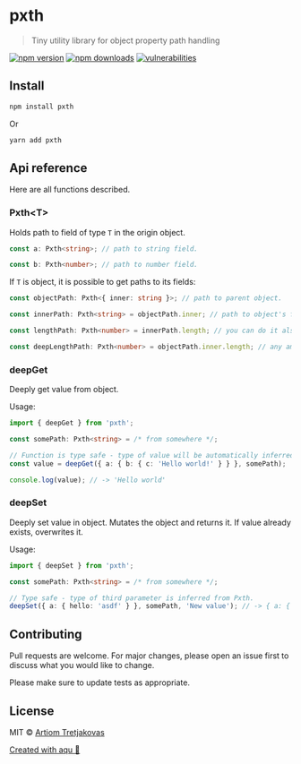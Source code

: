 # pxth

> Tiny utility library for object property path handling

[![npm version](https://img.shields.io/npm/v/pxth)](https://www.npmjs.com/package/pxth)
[![npm downloads](https://img.shields.io/npm/dw/pxth)](https://www.npmjs.com/package/pxth)
[![vulnerabilities](https://img.shields.io/snyk/vulnerabilities/npm/pxth)](https://www.npmjs.com/package/pxth)

## Install

```bash
npm install pxth
```

Or

```bash
yarn add pxth
```

## Api reference

Here are all functions described.

### Pxth\<T>

Holds path to field of type `T` in the origin object. 
```ts
const a: Pxth<string>; // path to string field.

const b: Pxth<number>; // path to number field.
```

If `T` is object, it is possible to get paths to its fields:
```ts
const objectPath: Pxth<{ inner: string }>; // path to parent object.

const innerPath: Pxth<string> = objectPath.inner; // path to object's field.

const lengthPath: Pxth<number> = innerPath.length; // you can do it also for primitive type fields.

const deepLengthPath: Pxth<number> = objectPath.inner.length; // any amount of levels, just like normal object.
```

### deepGet

Deeply get value from object.

Usage:

```ts
import { deepGet } from 'pxth';

const somePath: Pxth<string> = /* from somewhere */;

// Function is type safe - type of value will be automatically inferred from Pxth. In this case - string.
const value = deepGet({ a: { b: { c: 'Hello world!' } } }, somePath);

console.log(value); // -> 'Hello world'

```

### deepSet

Deeply set value in object. Mutates the object and returns it. If value already exists, overwrites it.

Usage:

```ts
import { deepSet } from 'pxth';

const somePath: Pxth<string> = /* from somewhere */;

// Type safe - type of third parameter is inferred from Pxth.
deepSet({ a: { hello: 'asdf' } }, somePath, 'New value'); // -> { a: { hello: 'New value' } }
```

## Contributing

Pull requests are welcome. For major changes, please open an issue first to discuss what you would like to change.

Please make sure to update tests as appropriate.

## License

MIT © [Artiom Tretjakovas](https://github.com/ArtiomTr)

[Created with aqu 🌊](https://github.com/ArtiomTr/aqu#readme)
